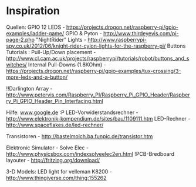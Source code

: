 Inspiration
======

Quellen:
  GPIO 12 LEDS - https://projects.drogon.net/raspberry-pi/gpio-examples/ladder-game/
  GPIO & Pyton - http://www.thirdeyevis.com/pi-page-2.php
  "NightRider" Lights - http://www.raspberrypi-spy.co.uk/2012/06/knight-rider-cylon-lights-for-the-raspberry-pi/
  Buttons Tutorials :
		Pull-Up/Down placement - http://www.cl.cam.ac.uk/projects/raspberrypi/tutorials/robot/buttons_and_switches/
		Internal Pull-Downs (1.8KOhm) - https://projects.drogon.net/raspberry-pi/gpio-examples/tux-crossing/3-more-leds-and-a-button/
  
  !!Darlington Array - http://www.petervis.com/Raspberry_PI/Raspberry_Pi_GPIO_Header/Raspberry_Pi_GPIO_Header_Pin_Interfacing.html
  
Hilfe:
  www.google.de :P
  LED-Vorwiderstandsrechner - http://www.elektronik-kompendium.de/sites/bau/1109111.htm
  LED-Rechner - http://www.spaceflakes.de/led-rechner/
  
  Transistoren - http://bastelmolch.ba.funpic.de/transistor.htm
  
  Elektronic Simulator - Solve Elec - http://www.physicsbox.com/indexsolveelec2en.html
  !PCB-Bredboard layouter - http://fritzing.org/download/
  
  
3-D Models:
	LED light for velleman K8200 - http://www.thingiverse.com/thing:155262
